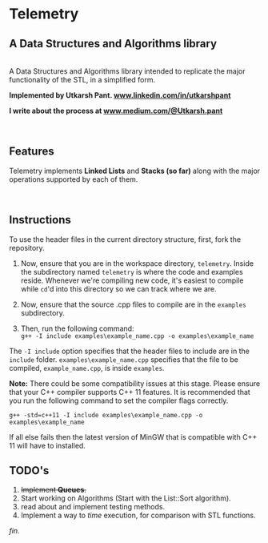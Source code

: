 # Telemetry

## A Data Structures and Algorithms library

<br>
A Data Structures and Algorithms library intended to replicate the major functionality of the STL, in a simplified form. 

**Implemented by Utkarsh Pant. www.linkedin.com/in/utkarshpant**

**I write about the process at www.medium.com/@Utkarsh.pant**

<br>

## Features

Telemetry implements **Linked Lists** and **Stacks (so far)** along with the major operations supported by each of them. 

<br>

## Instructions

To use the header files in the current directory structure, first, fork the repository.

1. Now, ensure that you are in the workspace directory, `telemetry`. Inside the subdirectory named `telemetry` is where the code and examples reside. Whenever we're compiling new code, it's easiest to compile while `cd`'d into this directory so we can track where we are.

2. Now, ensure that the source .cpp files to compile are in the `examples` subdirectory. 

3. Then, run the following command: <br> `g++ -I include examples\example_name.cpp -o examples\example_name`

The `-I include` option specifies that the header files to include are in the `include` folder. `examples\example_name.cpp` specifies that the file to be compiled, `example_name.cpp`, is inside `examples`. 

**Note:**
There could be some compatibility issues at this stage. Please ensure that your C++ compiler supports C++ 11 features. It is recommended that you run the following command to set the compiler flags correctly.

`g++ -std=c++11 -I include examples\example_name.cpp -o examples\example_name`

If all else fails then the latest version of MinGW that is compatible with C++ 11 will have to installed. 

## TODO's

1. ~~Implement **Queues**.~~
2. Start working on Algorithms (Start with the List::Sort algorithm).
3. read about and implement testing methods. 
4. Implement a way to _time_ execution, for comparison with STL functions.

_fin._
